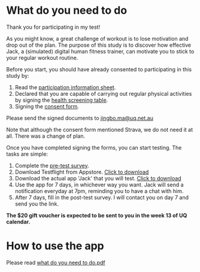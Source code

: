 # What do you need to do

Thank you for participating in my test!

As you might know, a great challenge of workout is to lose motivation and drop out of the plan. 
The purpose of this study is to discover how effective Jack, a (simulated) digital human fitness trainer, 
can motivate you to stick to your regular workout routine. 

Before you start, you should have already consented to participating in this study by:
1. Read the [participation information sheet](https://github.com/54sb38/54sb38.github.io/blob/master/assets/Participant%20Information%20Sheet%20-%20Jingbo%20Ma.pdf).
2. Declared that you are capable of carrying out regular physical activities by signing the [health screening table](https://github.com/54sb38/54sb38.github.io/blob/master/assets/Adult-Pre-Screening-Tool-2021-3.pdf).
3. Signing the [consent form](https://github.com/54sb38/54sb38.github.io/blob/master/assets/Consent%20form%20-%20Jingbo.pdf).

Please send the signed documents to jingbo.ma@uq.net.au  

Note that although the consent form mentioned Strava, we do not need it at all. There was a change of plan.

Once you have completed signing the forms, you can start testing. The tasks are simple:
1.	Complete the [pre-test survey](https://forms.gle/W8H7iQWk8W1c4wwi6).
2.	Download Testflight from Appstore. [Click to download](https://apps.apple.com/us/app/testflight/id899247664)
3.	Download the actual app 'Jack' that you will test. [Click to download](https://testflight.apple.com/join/15NWcw85)
4.	Use the app for 7 days, in whichever way you want. Jack will send a notification everyday at 7pm, reminding you to have a chat with him. 
5.	After 7 days, fill in the post-test survey. I will contact you on day 7 and send you the link.

**The $20 gift voucher is expected to be sent to you in the week 13 of UQ calendar.**

# How to use the app

Please read [what do you need to do.pdf](https://github.com/54sb38/54sb38.github.io/blob/master/assets/what%20do%20you%20need%20to%20to.pdf)
